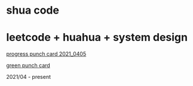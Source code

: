 # shua code
# leetcode + huahua + system design

[progress punch card 2021_0405](https://docs.google.com/spreadsheets/d/109FZHN10Pag1prAitBTr2t-8i3KSwEASUrA22lKh9yI/edit?usp=sharing)

[green punch card](https://docs.google.com/spreadsheets/d/1MTGYagVQRycvMh86sE060bNGnRu8DFFatLVufaFD2c4/edit#gid=0)

2021/04 - present
